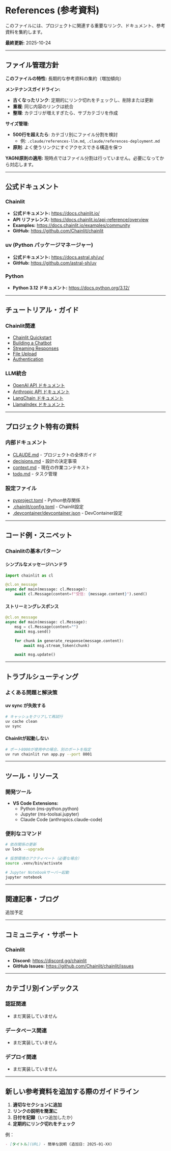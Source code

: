 # References (参考資料)

このファイルには、プロジェクトに関連する重要なリンク、ドキュメント、参考資料を集約します。

**最終更新:** 2025-10-24

---

## ファイル管理方針

**このファイルの特性:** 長期的な参考資料の集約（増加傾向）

**メンテナンスガイドライン:**
- **古くなったリンク**: 定期的にリンク切れをチェックし、削除または更新
- **重複**: 同じ内容のリンクは統合
- **整理**: カテゴリが増えすぎたら、サブカテゴリを作成

**サイズ管理:**
- **500行を超えたら**: カテゴリ別にファイル分割を検討
  - 例: `.claude/references-llm.md`, `.claude/references-deployment.md`
- **原則**: よく使うリンクにすぐアクセスできる構造を保つ

**YAGNI原則の適用:**
現時点ではファイル分割は行っていません。必要になってから対応します。

---

## 公式ドキュメント

### Chainlit
- **公式ドキュメント:** https://docs.chainlit.io/
- **API リファレンス:** https://docs.chainlit.io/api-reference/overview
- **Examples:** https://docs.chainlit.io/examples/community
- **GitHub:** https://github.com/Chainlit/chainlit

### uv (Python パッケージマネージャー)
- **公式ドキュメント:** https://docs.astral.sh/uv/
- **GitHub:** https://github.com/astral-sh/uv

### Python
- **Python 3.12 ドキュメント:** https://docs.python.org/3.12/

---

## チュートリアル・ガイド

### Chainlit関連
- [Chainlit Quickstart](https://docs.chainlit.io/get-started/overview)
- [Building a Chatbot](https://docs.chainlit.io/guides/chatbot)
- [Streaming Responses](https://docs.chainlit.io/concepts/streaming)
- [File Upload](https://docs.chainlit.io/concepts/file-upload)
- [Authentication](https://docs.chainlit.io/authentication/overview)

### LLM統合
- [OpenAI API ドキュメント](https://platform.openai.com/docs/)
- [Anthropic API ドキュメント](https://docs.anthropic.com/)
- [LangChain ドキュメント](https://python.langchain.com/docs/get_started/introduction)
- [LlamaIndex ドキュメント](https://docs.llamaindex.ai/)

---

## プロジェクト特有の資料

### 内部ドキュメント
- [CLAUDE.md](../CLAUDE.md) - プロジェクトの全体ガイド
- [decisions.md](decisions.md) - 設計の決定事項
- [context.md](context.md) - 現在の作業コンテキスト
- [todo.md](todo.md) - タスク管理

### 設定ファイル
- [pyproject.toml](../pyproject.toml) - Python依存関係
- [.chainlit/config.toml](../.chainlit/config.toml) - Chainlit設定
- [.devcontainer/devcontainer.json](../.devcontainer/devcontainer.json) - DevContainer設定

---

## コード例・スニペット

### Chainlitの基本パターン

#### シンプルなメッセージハンドラ
```python
import chainlit as cl

@cl.on_message
async def main(message: cl.Message):
    await cl.Message(content=f"受信: {message.content}").send()
```

#### ストリーミングレスポンス
```python
@cl.on_message
async def main(message: cl.Message):
    msg = cl.Message(content="")
    await msg.send()

    for chunk in generate_response(message.content):
        await msg.stream_token(chunk)

    await msg.update()
```

---

## トラブルシューティング

### よくある問題と解決策

#### uv sync が失敗する
```bash
# キャッシュをクリアして再試行
uv cache clean
uv sync
```

#### Chainlitが起動しない
```bash
# ポート8000が使用中の場合、別のポートを指定
uv run chainlit run app.py --port 8001
```

---

## ツール・リソース

### 開発ツール
- **VS Code Extensions:**
  - Python (ms-python.python)
  - Jupyter (ms-toolsai.jupyter)
  - Claude Code (anthropics.claude-code)

### 便利なコマンド
```bash
# 依存関係の更新
uv lock --upgrade

# 仮想環境のアクティベート（必要な場合）
source .venv/bin/activate

# Jupyter Notebookサーバー起動
jupyter notebook
```

---

## 関連記事・ブログ

追加予定

---

## コミュニティ・サポート

### Chainlit
- **Discord:** https://discord.gg/chainlit
- **GitHub Issues:** https://github.com/Chainlit/chainlit/issues

---

## カテゴリ別インデックス

### 認証関連
- まだ実装していません

### データベース関連
- まだ実装していません

### デプロイ関連
- まだ実装していません

---

## 新しい参考資料を追加する際のガイドライン

1. **適切なセクションに追加**
2. **リンクの説明を簡潔に**
3. **日付を記録**（いつ追加したか）
4. **定期的にリンク切れをチェック**

例：
```markdown
- [タイトル](URL) - 簡単な説明 (追加日: 2025-01-XX)
```
